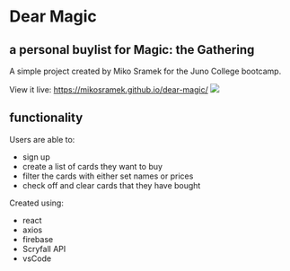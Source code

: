 # Dear Magic
## a personal buylist for Magic: the Gathering

A simple project created by Miko Sramek for the Juno College bootcamp.

View it live: https://mikosramek.github.io/dear-magic/
![](https://i.imgur.com/DpQKJ3q.png)
## functionality
Users are able to:
 - sign up
 - create a list of cards they want to buy
 - filter the cards with either set names or prices
 - check off and clear cards that they have bought
 
Created using:
  - react 
  - axios
  - firebase
  - Scryfall API
  - vsCode

